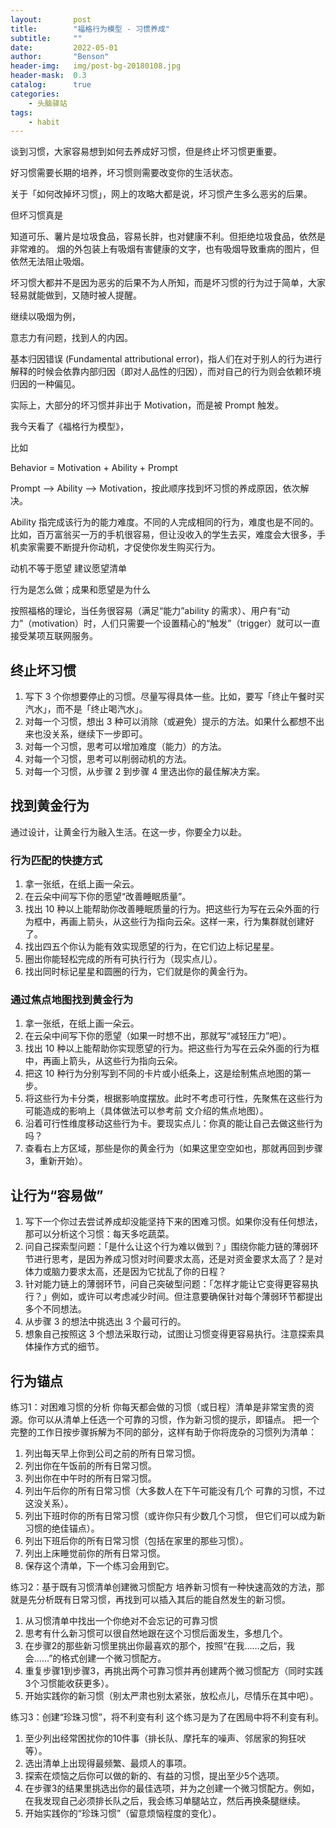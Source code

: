 ```yaml
---
layout:       post
title:        "福格行为模型 - 习惯养成"
subtitle:     ""
date:         2022-05-01
author:       "Benson"
header-img:   img/post-bg-20180108.jpg
header-mask:  0.3
catalog:      true
categories:
    - 头脑驿站
tags: 
    - habit
---
```


谈到习惯，大家容易想到如何去养成好习惯，但是终止坏习惯更重要。

好习惯需要长期的培养，坏习惯则需要改变你的生活状态。

关于「如何改掉坏习惯」，网上的攻略大都是说，坏习惯产生多么恶劣的后果。

但坏习惯真是

知道可乐、薯片是垃圾食品，容易长胖，也对健康不利。但拒绝垃圾食品，依然是非常难的。
烟的外包装上有吸烟有害健康的文字，也有吸烟导致重病的图片，但依然无法阻止吸烟。

坏习惯大都并不是因为恶劣的后果不为人所知，而是坏习惯的行为过于简单，大家轻易就能做到，又随时被人提醒。

继续以吸烟为例，

意志力有问题，找到人的内因。

基本归因错误 (Fundamental attributional error)，指人们在对于别人的行为进行解释的时候会依靠内部归因（即对人品性的归因），而对自己的行为则会依赖环境归因的一种偏见。

实际上，大部分的坏习惯并非出于 Motivation，而是被 Prompt 触发。

我今天看了《福格行为模型》，

比如

Behavior = Motivation + Ability + Prompt

Prompt --> Ability --> Motivation，按此顺序找到坏习惯的养成原因，依次解决。

Ability 指完成该行为的能力难度。不同的人完成相同的行为，难度也是不同的。
比如，百万富翁买一万的手机很容易，但让没收入的学生去买，难度会大很多，手机卖家需要不断提升你动机，才促使你发生购买行为。

动机不等于愿望
建议愿望清单

行为是怎么做；成果和愿望是为什么

按照福格的理论，当任务很容易（满足“能力”ability 的需求）、用户有“动力”（motivation）时，人们只需要一个设置精心的“触发”（trigger）就可以一直接受某项互联网服务。

## 终止坏习惯

1. 写下 3 个你想要停止的习惯。尽量写得具体一些。比如，要写「终止午餐时买汽水」，而不是「终止喝汽水」。
2. 对每一个习惯，想出 3 种可以消除（或避免）提示的方法。如果什么都想不出来也没关系，继续下一步即可。
3. 对每一个习惯，思考可以增加难度（能力）的方法。
4. 对每一个习惯，思考可以削弱动机的方法。
5. 对每一个习惯，从步骤 2 到步骤 4 里选出你的最佳解决方案。

## 找到黄金行为

通过设计，让黄金行为融入生活。在这一步，你要全力以赴。

### 行为匹配的快捷方式

1. 拿一张纸，在纸上画一朵云。
2. 在云朵中间写下你的愿望“改善睡眠质量”。
3. 找出 10 种以上能帮助你改善睡眠质量的行为。把这些行为写在云朵外面的行为框中，再画上箭头，从这些行为指向云朵。这样一来，行为集群就创建好了。
4. 找出四五个你认为能有效实现愿望的行为，在它们边上标记星星。
5. 圈出你能轻松完成的所有可执行行为（现实点儿）。
6. 找出同时标记星星和圆圈的行为，它们就是你的黄金行为。

### 通过焦点地图找到黄金行为

1. 拿一张纸，在纸上画一朵云。
2. 在云朵中间写下你的愿望（如果一时想不出，那就写“减轻压力”吧）。
3. 找出 10 种以上能帮助你实现愿望的行为。把这些行为写在云朵外面的行为框中，再画上箭头，从这些行为指向云朵。
4. 把这 10 种行为分别写到不同的卡片或小纸条上，这是绘制焦点地图的第一步。
5. 将这些行为卡分类，根据影响度摆放。此时不考虑可行性，先聚焦在这些行为可能造成的影响上（具体做法可以参考前
文介绍的焦点地图）。
6. 沿着可行性维度移动这些行为卡。要现实点儿：你真的能让自己去做这些行为吗？
7. 查看右上方区域，那些是你的黄金行为（如果这里空空如也，那就再回到步骤 3，重新开始）。

## 让行为“容易做”

1. 写下一个你过去尝试养成却没能坚持下来的困难习惯。如果你没有任何想法，那可以分析这个习惯：每天多吃蔬菜。
2. 问自己探索型问题：「是什么让这个行为难以做到？」围绕你能力链的薄弱环节进行思考，是因为养成习惯对时间要求太高，还是对资金要求太高了？是对体力或脑力要求太高，还是因为它扰乱了你的日程？
3. 针对能力链上的薄弱环节，问自己突破型问题：「怎样才能让它变得更容易执行？」例如，或许可以考虑减少时间。但注意要确保针对每个薄弱环节都提出多个不同想法。
4. 从步骤 3 的想法中挑选出 3 个最可行的。
5. 想象自己按照这 3 个想法采取行动，试图让习惯变得更容易执行。注意探索具体操作方式的细节。

## 行为锚点

练习1：对困难习惯的分析
你每天都会做的习惯（或日程）清单是非常宝贵的资源。你可以从清单上任选一个可靠的习惯，作为新习惯的提示，即锚点。
把一个完整的工作日按步骤拆解为不同的部分，这样有助于你将庞杂的习惯列为清单：

1. 列出每天早上你到公司之前的所有日常习惯。
2. 列出你在午饭前的所有日常习惯。
3. 列出你在中午时的所有日常习惯。
4. 列出午后你的所有日常习惯（大多数人在下午可能没有几个
可靠的习惯，不过这没关系）。
5. 列出下班时你的所有日常习惯（或许你只有少数几个习惯，
但它们可以成为新习惯的绝佳锚点）。
6. 列出下班后你的所有日常习惯（包括在家里的那些习惯）。
7. 列出上床睡觉前你的所有日常习惯。
8. 保存这个清单，下一个练习会用到它。

练习2：基于既有习惯清单创建微习惯配方
培养新习惯有一种快速高效的方法，那就是先分析既有日常习惯，再找到可以插入其后的能自然发生的新习惯。

1. 从习惯清单中找出一个你绝对不会忘记的可靠习惯
2. 思考有什么新习惯可以很自然地跟在这个习惯后面发生，多想几个。
3. 在步骤2的那些新习惯里挑出你最喜欢的那个，按照“在我……之后，我会……”的格式创建一个微习惯配方。
4. 重复步骤1到步骤3，再挑出两个可靠习惯并再创建两个微习惯配方（同时实践3个习惯能收获更多）。
5. 开始实践你的新习惯（别太严肃也别太紧张，放松点儿，尽情乐在其中吧）。

练习3：创建“珍珠习惯”，将不利变有利
这个练习是为了在困局中将不利变有利。

1. 至少列出经常困扰你的10件事（排长队、摩托车的噪声、邻居家的狗狂吠等）。
2. 选出清单上出现得最频繁、最烦人的事项。
3. 探索在烦恼之后你可以做的新的、有益的习惯，提出至少5个选项。
4. 在步骤3的结果里挑选出你的最佳选项，并为之创建一个微习惯配方。例如，在我发现自己必须排长队之后，我会练习单腿站立，然后再换条腿继续。
5. 开始实践你的“珍珠习惯”（留意烦恼程度的变化）。
